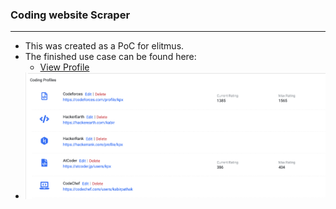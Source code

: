 ### Coding website Scraper

---

- This was created as a PoC for elitmus.
- The finished use case can be found here: 
  - [View Profile](https://www.elitmus.com/profiles/3442729/experience_and_offer_details)
- ![Scraper use case](scraper-in-use.png)


